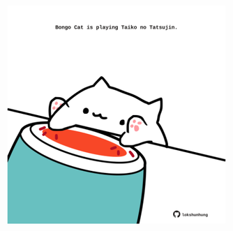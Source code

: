 <!-- built at 11/04/2021, 04:10:17 UTC -->
<p align="center">
  <img width="500" height="500" src="./ReadmeImage.svg">
</p>
